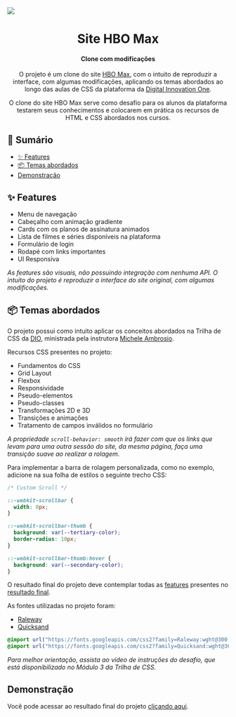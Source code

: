 <img src="assets/images/readme-images/cover.png">

<h1 align="center">Site HBO Max</h1>
<h4 align="center">Clone com modificações</h4>

<p align="center">
  O projeto é um clone do site <a href="https://www.hbomax.com/br/pt">HBO Max</a>, com o intuito de reproduzir a interface, com algumas modificações, aplicando os temas abordados ao longo das aulas de CSS da plataforma da <a href="https://dio.me">Digital Innovation One</a>.
</p>
<p align="center">
  O clone do site HBO Max serve como desafio para os alunos da plataforma testarem seus conhecimentos e colocarem em prática os recursos de HTML e CSS abordados nos cursos.
</p>

## 📎 Sumário

- [✨ Features](#features)
- [📦 Temas abordados](#topics)
- [ Demonstração](#demo)

<h2 id="features">✨ Features</h2>

- Menu de navegação
- Cabeçalho com animação gradiente
- Cards com os planos de assinatura animados
- Lista de filmes e séries disponíveis na plataforma
- Formulário de login
- Rodapé com links importantes
- UI Responsiva

_As features são visuais, não possuindo integração com nenhuma API. O intuito do projeto é reproduzir a interface do site original, com algumas modificações._

<h2 id="topics">📦 Temas abordados</h2>

O projeto possui como intuito aplicar os conceitos abordados na Trilha de CSS da <a href="https://dio.me">DIO</a>, ministrada pela instrutora <a href="https://github.com/micheleambrosio">Michele Ambrosio</a>.

Recursos CSS presentes no projeto:

- Fundamentos do CSS
- Grid Layout
- Flexbox
- Responsividade
- Pseudo-elementos
- Pseudo-classes
- Transformações 2D e 3D
- Transições e animações
- Tratamento de campos inválidos no formulário

_A propriedade `scroll-behavior: smooth` irá fazer com que os links que levam para uma outra sessão do site, da mesma página, faça uma transição suave ao realizar a rolagem._

Para implementar a barra de rolagem personalizada, como no exemplo, adicione na sua folha de estilos o seguinte trecho CSS:

```css
/* Custom Scroll */

::-webkit-scrollbar {
  width: 8px;
}

::-webkit-scrollbar-thumb {
  background: var(--tertiary-color);
  border-radius: 10px;
}

::-webkit-scrollbar-thumb:hover {
  background: var(--secondary-color);
}
```

O resultado final do projeto deve contemplar todas as [features](#features) presentes no <a href="">resultado final</a>.

As fontes utilizadas no projeto foram:

- [Raleway](https://fonts.google.com/specimen/Raleway)
- [Quicksand](https://fonts.google.com/specimen/Quicksand?query=quicksand)

```css
@import url("https://fonts.googleapis.com/css2?family=Raleway:wght@300;400;500;600;700&display=swap");
@import url("https://fonts.googleapis.com/css2?family=Quicksand:wght@300;400;700&display=swap");
```

_Para melhor orientação, assista ao vídeo de instruções do desafio, que está disponibilizado no Módulo 3 da Trilha de CSS._

<h2 id="demo">Demonstração</h2>

Você pode acessar ao resultado final do projeto [clicando aqui](https://alanrochagomes.github.io/clone-hbomax/).
